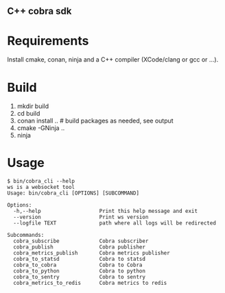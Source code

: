 ## C++ cobra sdk

# Requirements

Install cmake, conan, ninja and a C++ compiler (XCode/clang or gcc or ...).

# Build

1. mkdir build
2. cd build
3. conan install .. # build packages as needed, see output
4. cmake -GNinja ..
5. ninja

# Usage

```
$ bin/cobra_cli --help
ws is a websocket tool
Usage: bin/cobra_cli [OPTIONS] [SUBCOMMAND]

Options:
  -h,--help                   Print this help message and exit
  --version                   Print ws version
  --logfile TEXT              path where all logs will be redirected

Subcommands:
  cobra_subscribe             Cobra subscriber
  cobra_publish               Cobra publisher
  cobra_metrics_publish       Cobra metrics publisher
  cobra_to_statsd             Cobra to statsd
  cobra_to_cobra              Cobra to Cobra
  cobra_to_python             Cobra to python
  cobra_to_sentry             Cobra to sentry
  cobra_metrics_to_redis      Cobra metrics to redis
```
